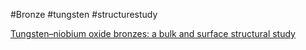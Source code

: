 
#Bronze
#tungsten
#structurestudy



[Tungsten–niobium oxide bronzes: a bulk and surface structural study](https://pubs.rsc.org/en/content/articlelanding/2020/dt/d0dt02058c)